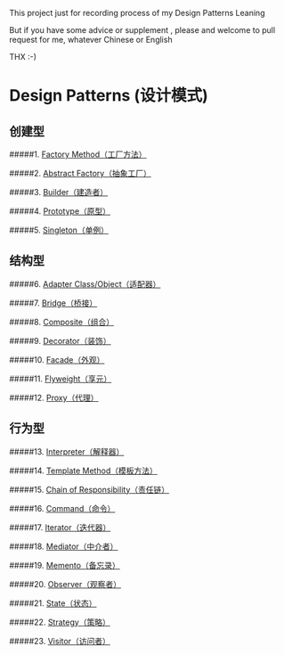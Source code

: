 
This project just for recording process of my Design Patterns Leaning

But if you have some advice or supplement , please and welcome to pull request for me, whatever Chinese or English

THX :-)

# Design Patterns (设计模式)

## 创建型

#####1. <a href="https://github.com/InnoFang/DesignPatterns/tree/master/src/io/innofang/FactoryMethod">Factory Method（工厂方法）</a>

#####2. <a href="https://github.com/InnoFang/DesignPatterns/tree/master/src/io/innofang/AbstractFactory">Abstract Factory（抽象工厂）</a>

#####3. <a href="https://github.com/InnoFang/DesignPatterns/tree/master/src/io/innofang/Builder">Builder（建造者）</a>

#####4. <a href="https://github.com/InnoFang/DesignPatterns/tree/master/src/io/innofang/Prototype">Prototype（原型）</a>

#####5. <a href="https://github.com/InnoFang/DesignPatterns/tree/master/src/io/innofang/Singleton">Singleton（单例）</a>

## 结构型

#####6. <a href="">Adapter Class/Object（适配器）</a>

#####7. <a href="">Bridge（桥接）</a>

#####8. <a href="">Composite（组合）</a>

#####9. <a href="">Decorator（装饰）</a>

#####10. <a href="">Facade（外观）</a>

#####11. <a href="">Flyweight（享元）</a>

#####12. <a href="">Proxy（代理）</a>

## 行为型

#####13. <a href="">Interpreter（解释器）</a>

#####14. <a href="">Template Method（模板方法）</a>

#####15. <a href="">Chain of Responsibility（责任链）</a>

#####16. <a href="">Command（命令）</a>

#####17. <a href="">Iterator（迭代器）</a>

#####18. <a href="">Mediator（中介者）</a>

#####19. <a href="">Memento（备忘录）</a>

#####20. <a href="">Observer（观察者）</a>

#####21. <a href="">State（状态）</a>

#####22. <a href="https://github.com/InnoFang/DesignPatterns/tree/master/src/io/innofang/Strategy">Strategy（策略）</a>

#####23. <a href="">Visitor（访问者）</a>
